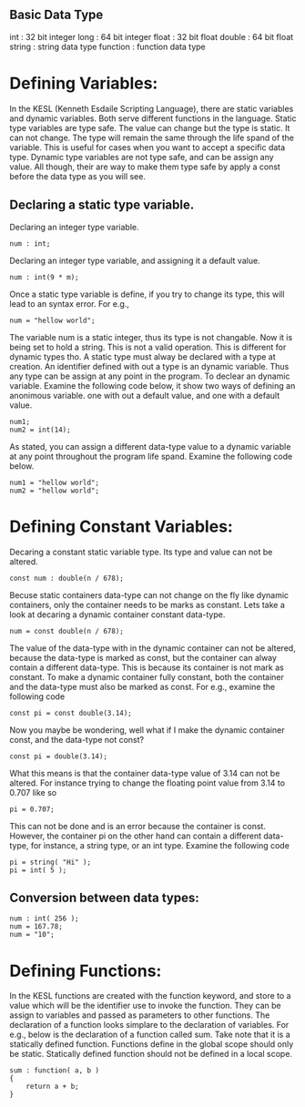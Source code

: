 
## Basic Data Type

int    : 32 bit integer
long   : 64 bit integer
float  : 32 bit float
double : 64 bit float
string : string data type
function : function data type

# Defining Variables:

In the KESL (Kenneth Esdaile Scripting Language), there are static variables and dynamic variables. Both serve different functions in the language. Static type variables are type safe. The value can change but the type is static. It can not change. The type will remain the same through the life spand of the variable. This is useful for cases when you want to accept a specific data type. Dynamic type variables are not type safe, and can be assign any value. All though, their are way to make them type safe by apply a const before the data type as you will see.

## Declaring a static type variable.

Declaring an integer type variable.
```
num : int;
```

Declaring an integer type variable, and assigning it a default value.
```
num : int(9 * m);
```

Once a static type variable is define, if you try to change its type, this will lead to an syntax error. For e.g.,

```
num = "hellow world";
```

The variable num is a static integer, thus its type is not changable. Now it is being set to hold a string. This is not a valid operation. This is different for dynamic types tho. A static type must alway be declared with a type at creation. An identifier defined with out a type is an dynamic variable. Thus any type can be assign at any point in the program. To declear an dynamic variable. Examine the following code below, it show two ways of defining an anonimous variable. one with out a default value, and one with a default value.

```
num1;
num2 = int(14);
```

As stated, you can assign a different data-type value to a dynamic variable at any point throughout the program life spand. Examine the following code below.

```
num1 = "hellow world";
num2 = "hellow world";
```



# Defining Constant Variables:

Decaring a constant static variable type. Its type and value can not be altered.

```
const num : double(n / 678);
```

Becuse static containers data-type can not change on the fly like dynamic containers, only the container needs to be marks as constant. Lets take a look at decaring a dynamic container constant data-type.

```
num = const double(n / 678);
```

The value of the data-type with in the dynamic container can not be altered, because the data-type is marked as const, but the container can alway contain a different data-type. This is because its container is not mark as constant. To make a dynamic container fully constant, both the container and the data-type must also be marked as const. For e.g., examine the following code

```
const pi = const double(3.14);
```

Now you maybe be wondering, well what if I make the dynamic container const, and the data-type not const? 

```
const pi = double(3.14);
```

What this means is that the container data-type value of 3.14 can not be altered. For instance trying to change the floating point value from 3.14 to 0.707 like so

```
pi = 0.707;
```

This can not be done and is an error because the container is const. However, the container pi on the other hand can contain a different data-type, for instance, a string type, or an int type. Examine the following code

```
pi = string( "Hi" );
pi = int( 5 );
```


## Conversion between data types:

```
num : int( 256 );
num = 167.78;
num = "10";
```



# Defining Functions:

In the KESL functions are created with the function keyword, and store to a value which will be the identifier use to invoke the function. They can be assign to variables and passed as parameters to other functions. The declaration of a function looks simplare to the declaration of variables. For e.g., below is the declaration of a function called sum. Take note that it is a statically defined function. Functions define in the global scope should only be static. Statically defined function should not be defined in a local scope.

```
sum : function( a, b )
{
    return a + b;
}
```




